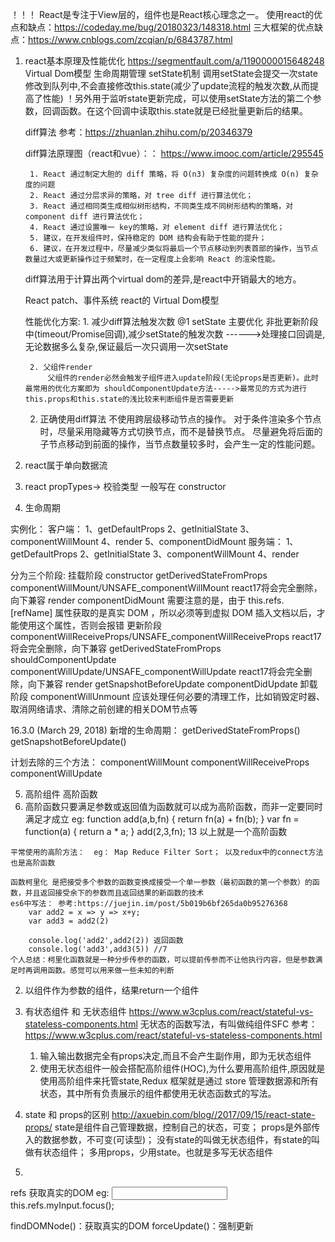 ！！！
	React是专注于View层的，组件也是React核心理念之一。
使用react的优点和缺点：https://codeday.me/bug/20180323/148318.html
三大框架的优点缺点：https://www.cnblogs.com/zcqian/p/6843787.html


1. react基本原理及性能优化 https://segmentfault.com/a/1190000015648248
	Virtual Dom模型
	生命周期管理
	setState机制
		调用setState会提交一次state修改到队列中,不会直接修改this.state(减少了update流程的触发次数,从而提高了性能)
		！另外用于监听state更新完成，可以使用setState方法的第二个参数，回调函数。在这个回调中读取this.state就是已经批量更新后的结果。

	diff算法  参考：https://zhuanlan.zhihu.com/p/20346379

	diff算法原理图（react和vue）：： https://www.imooc.com/article/295545


		1. React 通过制定大胆的 diff 策略，将 O(n3) 复杂度的问题转换成 O(n) 复杂度的问题
		2. React 通过分层求异的策略，对 tree diff 进行算法优化；
		3. React 通过相同类生成相似树形结构，不同类生成不同树形结构的策略，对 component diff 进行算法优化；
		4. React 通过设置唯一 key的策略，对 element diff 进行算法优化；
		5. 建议，在开发组件时，保持稳定的 DOM 结构会有助于性能的提升；
		6. 建议，在开发过程中，尽量减少类似将最后一个节点移动到列表首部的操作，当节点数量过大或更新操作过于频繁时，在一定程度上会影响 React 的渲染性能。

		
	diff算法用于计算出两个virtual dom的差异,是react中开销最大的地方。

	React patch、事件系统
	react的 Virtual Dom模型


	性能优化方案:
		1. 减少diff算法触发次数
			@1 setState
				主要优化 非批更新阶段中(timeout/Promise回调),减少setState的触发次数	------>处理接口回调是,无论数据多么复杂,保证最后一次只调用一次setState

		2. 父组件render
			父组件的render必然会触发子组件进入update阶段(无论props是否更新)。此时最常用的优化方案即为 shouldComponentUpdate方法----->最常见的方式为进行this.props和this.state的浅比较来判断组件是否需要更新

	2. 正确使用diff算法
		不使用跨层级移动节点的操作。
		对于条件渲染多个节点时，尽量采用隐藏等方式切换节点，而不是替换节点。
		尽量避免将后面的子节点移动到前面的操作，当节点数量较多时，会产生一定的性能问题。

2. react属于单向数据流	

3. react propTypes-> 校验类型  一般写在 constructor

4. 生命周期

实例化：
	客户端：
		1、getDefaultProps
		2、getInitialState
		3、componentWillMount
		4、render
		5、componentDidMount
	服务端：
		1、getDefaultProps
		2、getInitialState
		3、componentWillMount
		4、render

分为三个阶段:
挂载阶段
	constructor
	getDerivedStateFromProps
	componentWillMount/UNSAFE_componentWillMount  react17将会完全删除，向下兼容
	render
	componentDidMount  需要注意的是，由于 this.refs.[refName] 属性获取的是真实 DOM ，所以必须等到虚拟 DOM 插入文档以后，才能使用这个属性，否则会报错
更新阶段
	componentWillReceiveProps/UNSAFE_componentWillReceiveProps 	 react17将会完全删除，向下兼容
	getDerivedStateFromProps
	shouldComponentUpdate
	componentWillUpdate/UNSAFE_componentWillUpdate react17将会完全删除，向下兼容
	render
	getSnapshotBeforeUpdate
	componentDidUpdate
卸载阶段
	componentWillUnmount  应该处理任何必要的清理工作，比如销毁定时器、取消网络请求、清除之前创建的相关DOM节点等

16.3.0 (March 29, 2018)
新增的生命周期：
getDerivedStateFromProps()
getSnapshotBeforeUpdate()

计划去除的三个方法：
componentWillMount
componentWillReceiveProps
componentWillUpdate


5. 高阶组件 高阶函数
  1. 高阶函数只要满足参数或返回值为函数就可以成为高阶函数，而非一定要同时满足才成立
	eg:
		function add(a,b,fn) {
			return fn(a) + fn(b);
		}
		var fn = function(a) {
			return a * a;
		}
		add(2,3,fn); 13
	以上就是一个高阶函数

	平常使用的高阶方法：  eg： Map Reduce Filter Sort； 以及redux中的connect方法也是高阶函数
	
	函数柯里化 是把接受多个参数的函数变换成接受一个单一参数（最初函数的第一个参数）的函数，并且返回接受余下的参数而且返回结果的新函数的技术
	es6中写法： 参考:https://juejin.im/post/5b019b6bf265da0b95276368
		var add2 = x => y => x+y;
		var add3 = add2(2)

		console.log('add2',add2(2)) 返回函数
		console.log('add3',add3(5)) //7
	个人总结：柯里化函数就是一种分步传参的函数，可以提前传参而不让他执行内容，但是参数满足时再调用函数。感觉可以用来做一些未知的判断


  2. 以组件作为参数的组件，结果return一个组件
	

6. 有状态组件 和  无状态组件 https://www.w3cplus.com/react/stateful-vs-stateless-components.html
	无状态的函数写法，有叫做纯组件SFC 参考：https://www.w3cplus.com/react/stateful-vs-stateless-components.html
	1. 输入输出数据完全有props决定,而且不会产生副作用，即为无状态组件
	2. 使用无状态组件一般会搭配高阶组件(HOC),为什么要用高阶组件,原因就是使用高阶组件来托管state,Redux 框架就是通过 store 管理数据源和所有状态，其中所有负责展示的组件都使用无状态函数式的写法。


7. state 和  props的区别 http://axuebin.com/blog//2017/09/15/react-state-props/
state是组件自己管理数据，控制自己的状态，可变；
props是外部传入的数据参数，不可变(可读型)；
没有state的叫做无状态组件，有state的叫做有状态组件；
多用props，少用state。也就是多写无状态组件

8. 
refs  获取真实的DOM
eg:
	<input type="text" ref="myInput" />
	this.refs.myInput.focus();

findDOMNode()：获取真实的DOM
forceUpdate()：强制更新


